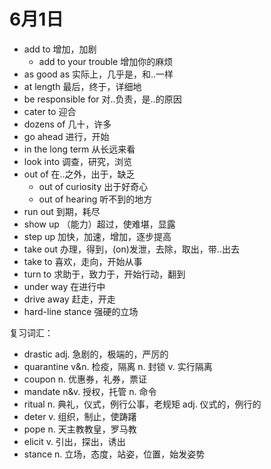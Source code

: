 # 6月1日

- add to 增加，加剧
  - add to your trouble 增加你的麻烦
- as good as 实际上，几乎是，和..一样
- at length 最后，终于，详细地
- be responsible for 对..负责，是..的原因
- cater to 迎合
- dozens of 几十，许多
- go ahead 进行，开始
- in the long term 从长远来看
- look into 调查，研究，浏览
- out of 在..之外，出于，缺乏
  - out of curiosity 出于好奇心
  - out of hearing 听不到的地方
- run out 到期，耗尽
- show up （能力）超过，使难堪，显露
- step up 加快，加速，增加，逐步提高
- take out 办理，得到，(on)发泄，去除，取出，带..出去
- take to 喜欢，走向，开始从事
- turn to 求助于，致力于，开始行动，翻到
- under way 在进行中
- drive away 赶走，开走
- hard-line stance 强硬的立场

复习词汇：

- drastic adj. 急剧的，极端的，严厉的
- quarantine v&n. 检疫，隔离 n. 封锁 v. 实行隔离
- coupon n. 优惠券，礼券，票证
- mandate n&v. 授权，托管 n. 命令
- ritual n. 典礼，仪式，例行公事，老规矩 adj. 仪式的，例行的
- deter v. 组织，制止，使踌躇
- pope n. 天主教教皇，罗马教
- elicit v. 引出，探出，诱出
- stance n. 立场，态度，站姿，位置，始发姿势
